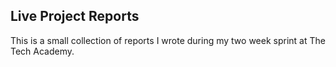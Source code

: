 ## Live Project Reports
This is a small collection of reports I wrote during my two week sprint at The Tech Academy. 
